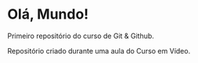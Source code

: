 # Olá, Mundo!
 Primeiro repositório do curso de Git & Github.

 Repositório criado durante uma aula do Curso em Vídeo.
